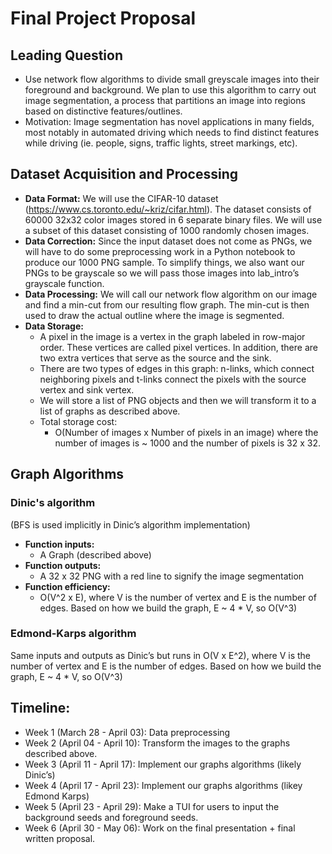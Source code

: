 # Final Project Proposal

## Leading Question
* Use network flow algorithms to divide small greyscale images into their foreground and background. We plan to use this algorithm to carry out image segmentation, a process that partitions an image into regions based on distinctive features/outlines. 
* Motivation: Image segmentation has novel applications in many fields, most notably in automated driving which needs to find distinct features while driving (ie. people, signs, traffic lights, street markings, etc).

## Dataset Acquisition and Processing
* **Data Format\:** We will use the CIFAR-10 dataset (https://www.cs.toronto.edu/~kriz/cifar.html). The dataset consists of 60000 32x32 color images stored in 6 separate binary files. We will use a subset of this dataset consisting of 1000 randomly chosen images.
* **Data Correction\:** Since the input dataset does not come as PNGs, we will have to do some preprocessing work in a Python notebook to produce our 1000 PNG sample. To simplify things, we also want our PNGs to be grayscale so we will pass those images into lab_intro’s grayscale function.
* **Data Processing\:** We will call our network flow algorithm on our image and find a min-cut from our resulting flow graph. The min-cut is then used to draw the actual outline where the image is segmented.
* **Data Storage\:**
  * A pixel in the image is a vertex in the graph labeled in row-major order. These vertices are called pixel vertices. In addition, there are two extra vertices that serve as the source and the sink.
  * There are two types of edges in this graph: n-links, which connect neighboring pixels and t-links connect the pixels with the source vertex and sink vertex.
  * We will store a list of PNG objects and then we will transform it to a list of graphs as described above. 
  * Total storage cost:
    * O(Number of images x Number of pixels in an image) where the number of images is ~ 1000 and the number of pixels is 32 x 32.

## Graph Algorithms
### Dinic's algorithm 
(BFS is used implicitly in Dinic’s algorithm implementation)
* **Function inputs:**
  * A Graph (described above)
* **Function outputs:**
  * A 32 x 32 PNG with a red line to signify the image segmentation
* **Function efficiency:**
  * O(V^2 x E), where V is the number of vertex and E is the number of edges. Based on how we build the graph, E ~ 4 * V, so O(V^3)
### Edmond-Karps algorithm
Same inputs and outputs as Dinic’s but runs in O(V x E^2), where V is the number of vertex and E is the number of edges. Based on how we build the graph, E ~ 4 * V, so O(V^3)
  
## Timeline:
* Week 1 (March 28 - April 03): Data preprocessing
* Week 2 (April 04 - April 10): Transform the images to the graphs described above.
* Week 3 (April 11 - April 17): Implement our graphs algorithms (likely Dinic’s)
* Week 4 (April 17 - April 23): Implement our graphs algorithms (likey Edmond Karps)
* Week 5 (April 23 - April 29): Make a TUI for users to input the background seeds and foreground seeds. 
* Week 6 (April 30 - May 06): Work on the final presentation + final written proposal.



          
